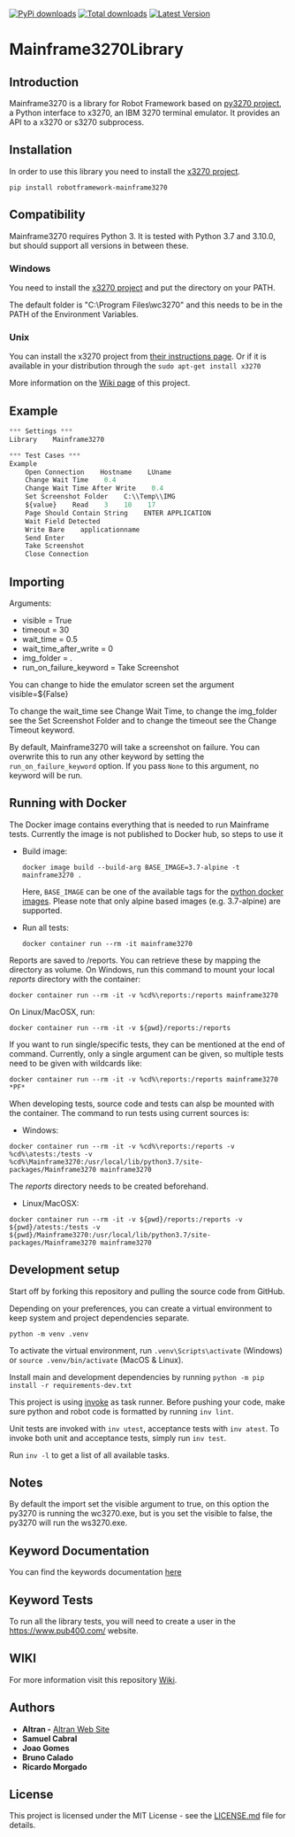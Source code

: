 [![PyPi downloads](https://img.shields.io/pypi/dm/robotframework-mainframe3270.svg)](https://pypi.org/project/robotframework-mainframe3270/)
[![Total downloads](https://static.pepy.tech/personalized-badge/robotframework-mainframe3270?period=total&units=international_system&left_color=lightgrey&right_color=yellow&left_text=total)](https://pypi.org/project/robotframework-mainframe3270/)
[![Latest Version](https://img.shields.io/pypi/v/robotframework-mainframe3270.svg)](https://pypi.org/project/robotframework-mainframe3270/)

# Mainframe3270Library

## Introduction

Mainframe3270 is a library for Robot Framework based on [py3270 project](https://pypi.org/project/py3270/), a Python interface to x3270, an IBM 3270 terminal emulator. It provides an API to a x3270 or s3270 subprocess.

## Installation

In order to use this library you need to install the [x3270 project](http://x3270.bgp.nu/download.html).

`pip install robotframework-mainframe3270`

## Compatibility
Mainframe3270 requires Python 3. It is tested with Python 3.7 and 3.10.0, but should support all versions in between these.

### Windows

You need to install the [x3270 project](http://x3270.bgp.nu/index.html) and put the directory on your PATH.

The default folder is "C:\Program Files\wc3270" and this needs to be in the PATH of the Environment Variables.

### Unix

You can install the x3270 project from [their instructions page](http://x3270.bgp.nu/Build.html#Unix). Or if it is available in your distribution through the `sudo apt-get install x3270`

More information on the [Wiki page](https://github.com/Altran-PT-GDC/Robot-Framework-Mainframe-3270-Library/wiki/Installation) of this project.

## Example
```python
*** Settings ***
Library    Mainframe3270

*** Test Cases ***
Example
    Open Connection    Hostname    LUname
    Change Wait Time    0.4
    Change Wait Time After Write    0.4
    Set Screenshot Folder    C:\\Temp\\IMG
    ${value}    Read    3    10    17
    Page Should Contain String    ENTER APPLICATION
    Wait Field Detected
    Write Bare    applicationname
    Send Enter
    Take Screenshot
    Close Connection
```

## Importing

Arguments:
   - visible = True
   - timeout = 30
   - wait_time = 0.5
   - wait_time_after_write = 0
   - img_folder = .
   - run_on_failure_keyword = Take Screenshot

You can change to hide the emulator screen set the argument visible=${False}

To change the wait_time see Change Wait Time, to change the img_folder
see the Set Screenshot Folder and to change the timeout see the Change Timeout keyword.

By default, Mainframe3270 will take a screenshot on failure. You can overwrite this to run any other keyword by setting the ``run_on_failure_keyword`` option. If you pass ``None`` to this argument, no keyword will be run.

## Running with Docker

The Docker image contains everything that is needed to run Mainframe tests. Currently the image is not published to Docker hub, so steps to use it
- Build image:
  ```
  docker image build --build-arg BASE_IMAGE=3.7-alpine -t mainframe3270 .
  ```

  Here, `BASE_IMAGE` can be one of the available tags for the [python docker images](https://hub.docker.com/_/python). Please note that only alpine based images (e.g. 3.7-alpine) are supported.

- Run all tests:
  ```
  docker container run --rm -it mainframe3270
  ```

Reports are saved to /reports. You can retrieve these by mapping the directory as volume. On Windows, run this command to mount your local _reports_ directory with the container:
```
docker container run --rm -it -v %cd%\reports:/reports mainframe3270
```

On Linux/MacOSX, run:
```
docker container run --rm -it -v ${pwd}/reports:/reports
```

If you want to run single/specific tests, they can be mentioned at the end of command. Currently, only a single argument can be given, so multiple tests need to be given with wildcards like:
```
docker container run --rm -it -v %cd%\reports:/reports mainframe3270 *PF*
```

When developing tests, source code and tests can alsp be mounted with the container. The command to run tests using current sources is:
* Windows:
```
docker container run --rm -it -v %cd%\reports:/reports -v %cd%\atests:/tests -v %cd%\Mainframe3270:/usr/local/lib/python3.7/site-packages/Mainframe3270 mainframe3270
```
The _reports_ directory needs to be created beforehand.

* Linux/MacOSX:
```
docker container run --rm -it -v ${pwd}/reports:/reports -v ${pwd}/atests:/tests -v ${pwd}/Mainframe3270:/usr/local/lib/python3.7/site-packages/Mainframe3270 mainframe3270
```

## Development setup
Start off by forking this repository and pulling the source code from GitHub.

Depending on your preferences, you can create a virtual environment to
keep system and project dependencies separate.

`python -m venv .venv`

To activate the virtual environment,
run `.venv\Scripts\activate` (Windows) or `source .venv/bin/activate` (MacOS & Linux).

Install main and development dependencies by running `python -m pip install -r requirements-dev.txt`

This project is using [invoke](https://www.pyinvoke.org/) as task runner. Before pushing your code, make sure python and robot code is formatted by running `inv lint`.

Unit tests are invoked with `inv utest`, acceptance tests with `inv atest`. To invoke both unit and
acceptance tests, simply run `inv test`.

Run `inv -l` to get a list of all available tasks.

## Notes

By default the import set the visible argument to true, on this option the py3270 is running the wc3270.exe, but is you set the visible to false, the py3270 will run the ws3270.exe.

## Keyword Documentation

You can find the keywords documentation [here](https://raw.githack.com/Altran-PT-GDC/Robot-Framework-Mainframe-3270-Library/master/doc/Mainframe3270.html)

## Keyword Tests

To run all the library tests, you will need to create a user in the https://www.pub400.com/ website.

## WIKI
For more information visit this repository [Wiki](https://github.com/Altran-PT-GDC/Robot-Framework-Mainframe-3270-Library/wiki).

## Authors
   - **Altran -** [Altran Web Site](https://www.altran.com/us/en/)
   - **Samuel Cabral**
   - **Joao Gomes**
   - **Bruno Calado**
   - **Ricardo Morgado**

## License
This project is licensed under the MIT License - see the [LICENSE.md](https://github.com/Altran-PT-GDC/Robot-Framework-Mainframe-3270-Library/blob/master/LICENSE.md) file for details.

